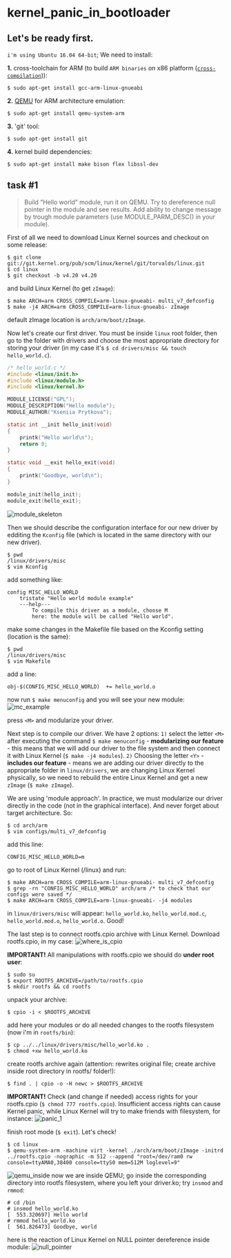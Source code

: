 # kernel_panic_in_bootloader

## Let's be ready first. 
`i'm using Ubuntu 16.04 64-bit`; We need to install:

**1.** cross-toolchain for ARM (to build `ARM binaries` on x86 platform ([`cross-compilation`](https://en.wikipedia.org/wiki/Cross_compiler))):
```
$ sudo apt-get install gcc-arm-linux-gnueabi
```
**2.** [QEMU](https://wiki.qemu.org/Main_Page) for ARM architecture emulation:
```
$ sudo apt-get install qemu-system-arm
```
**3.** 'git' tool:
```
$ sudo apt-get install git
```
**4.** kernel build dependencies:
```
$ sudo apt-get install make bison flex libssl-dev
```

## task #1
> Build “Hello world” module, run it on QEMU. Try to dereference null pointer in the module and see results.
Add ability to change message by  trough module parameters (use MODULE_PARM_DESC() in your module).

First of all we need to download Linux Kernel sources and checkout on some release:
```
$ git clone git://git.kernel.org/pub/scm/linux/kernel/git/torvalds/linux.git
$ cd linux
$ git checkout -b v4.20 v4.20
```

and build Linux Kernel (to get `zImage`): 
```
$ make ARCH=arm CROSS_COMPILE=arm-linux-gnueabi- multi_v7_defconfig
$ make -j4 ARCH=arm CROSS_COMPILE=arm-linux-gnueabi- zImage
```
default zImage location is `arch/arm/boot/zImage`.

Now let's create our first driver. You must be inside `linux` root folder, then go to the folder with drivers and choose the most appropriate directory for storing your driver (in my case it's `$ cd drivers/misc && touch hello_world.c`).
``` C
/* hello_world.c */
#include <linux/init.h>
#include <linux/module.h>
#include <linux/kernel.h>

MODULE_LICENSE("GPL");
MODULE_DESCRIPTION("Hello module");
MODULE_AUTHOR("Kseniia Prytkova");

static int __init hello_init(void)
{
	printk("Hello world\n");
	return 0;
}

static void __exit hello_exit(void)
{
	printk("Goodbye, world\n");
}

module_init(hello_init);
module_exit(hello_exit);
```
![module_skeleton](imgs/module_skeleton.png)

Then we should describe the configuration interface for our new driver by edditing the `Kconfig` file (which is located in the same directory with our new driver).
```
$ pwd
/linux/drivers/misc
$ vim Kconfig
```
add something like:
```
config MISC_HELLO_WORLD
	tristate "Hello world module example"
	---help---
		To compile this driver as a module, choose M
		here: the module will be called "Hello world".
```
make some changes in the Makefile file based on the Kconfig setting (location is the same):
```
$ pwd
/linux/drivers/misc
$ vim Makefile
```
add a line:
```
obj-$(CONFIG_MISC_HELLO_WORLD)	+= hello_world.o
```
now run `$ make menuconfig` and you will see your new module:
![mc_example](imgs/mc_example.png)

press `<M>` and modularize your driver.

Next step is to compile our driver. We have 2 options: `1)` select the letter `<M>` after executing the command `$ make menuconfig` - **modularizing our feature** - this means that we will add our driver to the file system and then connect it with Linux Kernel (`$ make -j4 modules`). `2)` Choosing the letter `<Y>` - **includes our feature** - means we are adding our driver directly to the appropriate folder in `linux/drivers`, we are changing Linux Kernel physically, so we need to rebuild the entire Linux Kernel and get a new `zImage` (`$ make zImage`).

We are using 'module approach'. In practice, we must modularize our driver directly in the code (not in the graphical interface). And never forget about target architecture. So:
```
$ cd arch/arm
$ vim configs/multi_v7_defconfig
```
add this line:
```
CONFIG_MISC_HELLO_WORLD=m
```
go to root of Linux Kernel (/linux) and run:
```
$ make ARCH=arm CROSS_COMPILE=arm-linux-gnueabi- multi_v7_defconfig
$ grep -rn "CONFIG_MISC_HELLO_WORLD" arch/arm /* to check that our configs were saved */
$ make ARCH=arm CROSS_COMPILE=arm-linux-gnueabi- -j4 modules
```
in `linux/drivers/misc` will appear: `hello_world.ko`, `hello_world.mod.c`, `hello_world.mod.o`, `hello_world.o`. Good!

The last step is to connect rootfs.cpio archive with Linux Kernel. Download rootfs.cpio, in my case:
![where_is_cpio](imgs/where_is_cpio.png)

**IMPORTANT!** All manipulations with rootfs.cpio we should do **under root user**:
```
$ sudo su
$ export ROOTFS_ARCHIVE=/path/to/rootfs.cpio
$ mkdir rootfs && cd rootfs
```
unpack your archive:
```
$ cpio -i < $ROOTFS_ARCHIVE
```
add here your modules or do all needed changes to the rootfs filesystem (now i'm in `rootfs/bin`):
```
$ cp ../../linux/drivers/misc/hello_world.ko .
$ chmod +xw hello_world.ko 
```
create rootfs archive again (attention: rewrites original file; create archive inside root directory in rootfs/ folder!):
```
$ find . | cpio -o -H newc > $ROOTFS_ARCHIVE
```
**IMPORTANT!** Check (and change if needed) access rights for your rootfs.cpio (`$ chmod 777 rootfs.cpio`). Insufficient access rights can cause Kernel panic, while Linux Kernel will try to make friends with filesystem, for instance:
![panic_1](imgs/panic_1.png)

finish root mode (`$ exit`).
Let's check!
```
$ cd linux
$ qemu-system-arm -machine virt -kernel ./arch/arm/boot/zImage -initrd ../rootfs.cpio -nographic -m 512 --append "root=/dev/ram0 rw console=ttyAMA0,38400 console=ttyS0 mem=512M loglevel=9"
```
![qemu_inside](imgs/qemu_inside.png)
now we are inside QEMU; go inside the corresponding directory into rootfs filesystem, where you left your driver.ko; try `insmod` and `rmmod`: 
```
# cd /bin
# insmod hello_world.ko 
[  553.320697] Hello world
# rmmod hello_world.ko 
[  561.826473] Goodbye, world
```
here is the reaction of Linux Kernel on NULL pointer dereference inside module:
![null_pointer](imgs/null_pointer_dereference.png)